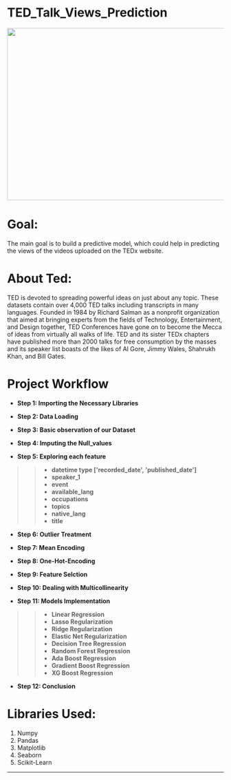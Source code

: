 # TED_Talk_Views_Prediction

<p align="center">
  <img 
    width="600"
    height="400"
    src="https://user-images.githubusercontent.com/88892880/166883947-24571cd0-a806-47d9-9a00-87f76cd015f9.png"
  >
</p>


# **Goal:**

The main goal is to build a predictive model, which could help in predicting the views of the videos uploaded on the TEDx website.

# **About Ted:**

TED is devoted to spreading powerful ideas on just about any topic. These datasets contain over 4,000 TED talks including transcripts in many languages. Founded in 1984 by Richard Salman as a nonprofit organization that aimed at bringing experts from the fields of Technology, Entertainment, and Design together, TED Conferences have gone on to become the Mecca of ideas from virtually all walks of life. TED and its sister TEDx chapters have published more than 2000 talks for free consumption by the masses and its speaker list boasts of the likes of Al Gore, Jimmy Wales, Shahrukh Khan, and Bill Gates.

# **Project Workflow**


* __Step 1: Importing the Necessary Libraries__
    
* __Step 2: Data Loading__
    
* __Step 3: Basic observation of our Dataset__
    
* __Step 4: Imputing the Null_values__
   
* __Step 5: Exploring each feature__

>>* __datetime type ['recorded_date', 'published_date']__
>>* __speaker_1__
>>* __event__
>>* __available_lang__
>>* __occupations__
>>* __topics__
>>* __native_lang__
>>* __title__
   
* __Step 6: Outlier Treatment__
   
* __Step 7: Mean Encoding__
   
* __Step 8: One-Hot-Encoding__

* __Step 9: Feature Selction__

* __Step 10: Dealing with Multicollinearity__

* __Step 11: Models Implementation__

>>* __Linear Regression__
>>* __Lasso Regularization__
>>* __Ridge Regularization__
>>* __Elastic Net Regularization__
>>* __Decision Tree Regression__
>>* __Random Forest Regression__
>>* __Ada Boost Regression__
>>* __Gradient Boost Regression__
>>* __XG Boost Regression__


* __Step 12: Conclusion__


# **Libraries Used:**
 1. Numpy 
 2. Pandas
 3. Matplotlib 
 4. Seaborn
 5. Scikit-Learn 
 ---

           

